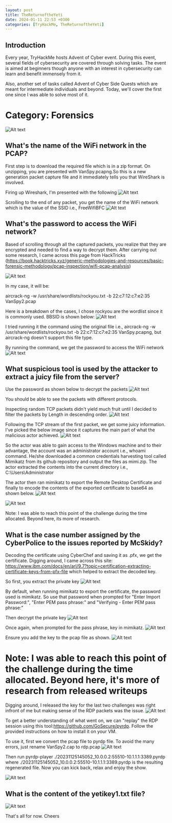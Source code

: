 ```yaml
---
layout: post
title: TheReturnoftheYeti
date: 2024-01-11 22:53 +0300
categories: [TryHackMe, TheReturnoftheYeti]
---
```

## Introduction
Every year, TryHackMe hosts Advent of Cyber event. During this event, several fields of cybersecurity are covered through solving tasks. The event is aimed at beginners though anyone with an interest in cybersecurity can learn and benefit immensely from it.

Also, another set of tasks called Advent of Cyber Side Quests which are meant for intermediate individuals and beyond. Today, we'll cover the first one since I was able to solve most of it.

# Category: Forensics

![Alt text](/assets\CTFs-main\TheReturnoftheYeti\TheReturnoftheYeti\overview.png)


## What's the name of the WiFi network in the PCAP?

First step is to download the required file which is in a zip format. On unzipping, you are presented with VanSpy.pcapng.So this is a new generation packet capture file and it immediately tells you that WireShark is involved.

Firing up Wireshark, I'm presented with the following
![Alt text](/assets\CTFs-main\TheReturnoftheYeti\TheReturnoftheYeti\encrypted_packets.png)

Scrolling to the end of any packet, you get the name of the WiFi network which is the value of the SSID i.e., FreeWifiBFC
![Alt text](/assets\CTFs-main\TheReturnoftheYeti\TheReturnoftheYeti\solv_1.png)


## What's the password to access the WiFi network?

Based of scrolling through all the captured packets, you realize that they are encrypted and needed to find a way to decrypt them. After carrying out some research, I came across this page from HackTricks (https://book.hacktricks.xyz/generic-methodologies-and-resources/basic-forensic-methodology/pcap-inspection/wifi-pcap-analysis)

![Alt text](/assets\CTFs-main\TheReturnoftheYeti\TheReturnoftheYeti\hacktrics_idea.png)

In my case, it will be:

aircrack-ng -w /usr/share/wordlists/rockyou.txt -b 22:c7:12:c7:e2:35 VanSpy2.pcap

Here is a breakdown of the cases, I chose rockyou are the wordlist since it is commonly used. BBSID is shown below:
![Alt text](/assets\CTFs-main\TheReturnoftheYeti\TheReturnoftheYeti\bbsid.png)

I tried running it the command using the original file i.e., aircrack-ng -w /usr/share/wordlists/rockyou.txt -b 22:c7:12:c7:e2:35 VanSpy.pcapng, but aircrack-ng doesn't support this file type.

By running the command, we get the password to access the WiFi network
![Alt text](/assets\CTFs-main\TheReturnoftheYeti\TheReturnoftheYeti\solv_2.png)


## What suspicious tool is used by the attacker to extract a juicy file from the server?

Use the password as shown below to decrypt the packets
![Alt text](/assets\CTFs-main\TheReturnoftheYeti\TheReturnoftheYeti\decryption_keys.png)

You should be able to see the packets with different protocols.

Inspecting random TCP packets didn't yield much fruit until I decided to filter the packets by Length in descending order.
![Alt text](/assets\CTFs-main\TheReturnoftheYeti\TheReturnoftheYeti\descending_packets.png)

Following the TCP stream of the first packet, we get some juicy information. I've picked the below image since it captures the main part of what the malicious actor achieved.
![Alt text](/assets\CTFs-main\TheReturnoftheYeti\TheReturnoftheYeti\juicy_info.png)

So the actor was able to gain access to the Windows machine and to their advantage, the account was an administrator account i.e., whoami command. He/she downloaded a common credentials harvesting tool called Mimikatz from its github repository and output the files as mimi.zip. The actor extracted the contents into the current directory i.e., C:\Users\Administrator

The actor then ran mimikatz to export the Remote Desktop Certificate and finally to encode the contents of the exported certificate to base64 as shown below.
![Alt text](/assets\CTFs-main\TheReturnoftheYeti\TheReturnoftheYeti\juicy_info2.png)


![Alt text](/assets\CTFs-main\TheReturnoftheYeti\TheReturnoftheYeti\solv_3.png)

Note: I was able to reach this point of the challenge during the time allocated. Beyond here, its more of research.

## What is the case number assigned by the CyberPolice to the issues reported by McSkidy?

Decoding the certificate using CyberChef and saving it as .pfx, we get the certificate.
Digging around, I came across this site: https://www.ibm.com/docs/en/arl/9.7?topic=certification-extracting-certificate-keys-from-pfx-file which helped to extract the decoded key.

So first, you extract the private key
![Alt text](/assets\CTFs-main\TheReturnoftheYeti\TheReturnoftheYeti\encrypted_key.png)

By default, when running mimikatz to export the certificate, the password used is mimikatz. So use that password when prompted for "Enter Import Password:", "Enter PEM pass phrase:" and "Verifying - Enter PEM pass phrase:"

Then decrypt the private key
![Alt text](/assets\CTFs-main\TheReturnoftheYeti\TheReturnoftheYeti\decrypting_private_key.png)

Once again, when prompted for the pass phrase, key in mimikatz.
![Alt text](/assets\CTFs-main\TheReturnoftheYeti\TheReturnoftheYeti\decrypted_private_key.png)

Ensure you add the key to the pcap file as shown.
![Alt text](/assets\CTFs-main\TheReturnoftheYeti\TheReturnoftheYeti\add_private_key.png)


# Note: I was able to reach this point of the challenge during the time allocated. Beyond here, it's more of research from released writeups

Digging around, I released the key for the last two challenges was right infront of me but making sense of the RDP packets was the issue.
![Alt text](/assets\CTFs-main\TheReturnoftheYeti\TheReturnoftheYeti\gibberish.png)

To get a better understanding of what went on, we can "replay" the RDP session using this tool:https://github.com/GoSecure/pyrdp. Follow the provided instructions on how to install it on your VM.

To use it, first we convert the pcap file to pyrdp file. To avoid the many errors, just rename VanSpy2.cap to rdp.pcap
![Alt text](/assets\CTFs-main\TheReturnoftheYeti\TheReturnoftheYeti\pyrdp_convert.png)

Then run pyrdp-player ./20231125145052_10.0.0.2:55510-10.1.1.1:3389.pyrdp where ./20231125145052_10.0.0.2:55510-10.1.1.1:3389.pyrdp is the resulting regenerated file. Now you can kick back, relax and enjoy the show.

![Alt text](/assets\CTFs-main\TheReturnoftheYeti\TheReturnoftheYeti\solv_4.png)


## What is the content of the yetikey1.txt file?

![Alt text](/assets\CTFs-main\TheReturnoftheYeti\TheReturnoftheYeti\solv_5.png)

That's all for now. Cheers

